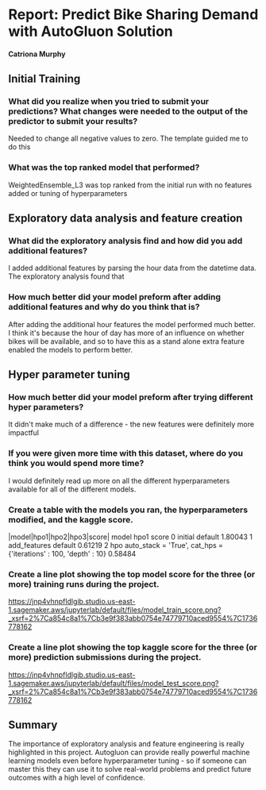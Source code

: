 # Report: Predict Bike Sharing Demand with AutoGluon Solution
#### Catriona Murphy

## Initial Training
### What did you realize when you tried to submit your predictions? What changes were needed to the output of the predictor to submit your results?
Needed to change all negative values to zero. The template guided me to do this

### What was the top ranked model that performed?
WeightedEnsemble_L3 was top ranked from the initial run with no features added or tuning of hyperparameters

## Exploratory data analysis and feature creation
### What did the exploratory analysis find and how did you add additional features?
I added additional features by parsing the hour data from the datetime data. The exploratory analysis found that 

### How much better did your model preform after adding additional features and why do you think that is?
After adding the additional hour features the model performed much better. I think it's because the hour of day has more of an influence on whether bikes will be available, and so to have this as a stand alone extra feature enabled the models to perform better.

## Hyper parameter tuning
### How much better did your model preform after trying different hyper parameters?
It didn't make much of a difference - the new features were definitely more impactful

### If you were given more time with this dataset, where do you think you would spend more time?
I would definitely read up more on all the different hyperparameters available for all of the different models.

### Create a table with the models you ran, the hyperparameters modified, and the kaggle score.
|model|hpo1|hpo2|hpo3|score|
model	hpo1	score
0	initial	default	1.80043
1	add_features	default	0.61219
2	hpo	auto_stack = 'True', cat_hps = {'iterations' : 100, 'depth' : 10}	0.58484


### Create a line plot showing the top model score for the three (or more) training runs during the project.

https://jnp4vhnpfldlgib.studio.us-east-1.sagemaker.aws/jupyterlab/default/files/model_train_score.png?_xsrf=2%7Ca854c8a1%7Cb3e9f383abb0754e74779710aced9554%7C1736778162

### Create a line plot showing the top kaggle score for the three (or more) prediction submissions during the project.

https://jnp4vhnpfldlgib.studio.us-east-1.sagemaker.aws/jupyterlab/default/files/model_test_score.png?_xsrf=2%7Ca854c8a1%7Cb3e9f383abb0754e74779710aced9554%7C1736778162


## Summary
The importance of exploratory analysis and feature engineering is really highlighted in this project. Autogluon can provide really powerful machine learning models even before hyperparameter tuning - so if someone can master this they can use it to solve real-world problems and predict future outcomes with a high level of confidence.
